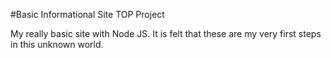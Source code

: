 #Basic Informational Site TOP Project

My really basic site with Node JS. It is felt that these are my very first steps in this unknown world.

